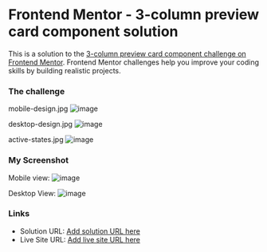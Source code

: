 # Frontend Mentor - 3-column preview card component solution

This is a solution to the [3-column preview card component challenge on Frontend Mentor](https://www.frontendmentor.io/challenges/3column-preview-card-component-pH92eAR2-). Frontend Mentor challenges help you improve your coding skills by building realistic projects. 


### The challenge

mobile-design.jpg
![image](https://user-images.githubusercontent.com/90981527/207486654-3a4d5ae5-8119-43d1-a146-fb779876bcda.png)

desktop-design.jpg
![image](https://user-images.githubusercontent.com/90981527/207486732-4d51d6a2-1efc-48fc-bd13-8f86b08040b4.png)

active-states.jpg
![image](https://user-images.githubusercontent.com/90981527/207486774-98aee9b0-9773-41a4-b106-586faed40b40.png)


###  My Screenshot

Mobile view: 
![image](https://user-images.githubusercontent.com/90981527/207486936-68735192-7e2d-4501-a85b-68a32999be26.png)

Desktop View: 
![image](https://user-images.githubusercontent.com/90981527/207486980-54b44db5-213b-4d5d-a991-2f279ed9b92a.png)

### Links

- Solution URL: [Add solution URL here](https://your-solution-url.com)
- Live Site URL: [Add live site URL here](https://your-live-site-url.com)
